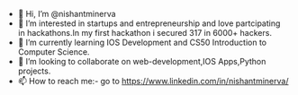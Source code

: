 - 👋 Hi, I’m @nishantminerva
- 👀 I’m interested in startups and entrepreneurship and love partcipating in hackathons.In my first hackathon i secured 317 in 6000+ hackers.
- 🌱 I’m currently learning IOS Development and CS50 Introduction to Computer Science. 
- 💞️ I’m looking to collaborate on web-development,IOS Apps,Python projects.
- 📫 How to reach me:- go to https://www.linkedin.com/in/nishantminerva/

<!---
nishantminerva/nishantminerva is a ✨ special ✨ repository because its `README.md` (this file) appears on your GitHub profile.
You can click the Preview link to take a look at your changes.
--->

